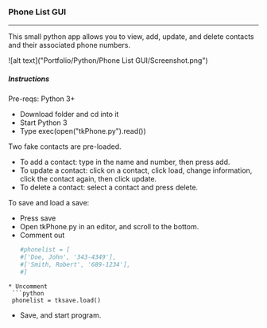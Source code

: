 ### Phone List GUI
***
This small python app allows you to view, add, update, and delete contacts and their associated phone numbers.

![alt text]("Portfolio/Python/Phone List GUI/Screenshot.png")

##### Instructions
Pre-reqs: Python 3+

* Download folder and cd into it
* Start Python 3
* Type exec(open("tkPhone.py").read())

Two fake contacts are pre-loaded.
* To add a contact: type in the name and number, then press add.
* To update a contact: click on a contact, click load, change information, click the contact again, then click update.
* To delete a contact: select a contact and press delete.

To save and load a save:
* Press save
* Open tkPhone.py in an editor, and scroll to the bottom.
* Comment out
  ```python
  #phonelist = [
  #['Doe, John', '343-4349'],
  #['Smith, Robert', '689-1234'],
  #]
 ```
* Uncomment
  ```python
  phonelist = tksave.load()
  ```
* Save, and start program.
